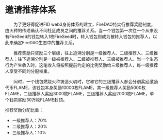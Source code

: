 # 邀请推荐体系

&emsp;&emsp;为了更好得促进FID web3身份体系的建立，FireDAO特实行推荐奖励制度，由火种的传递确认不同社区成员之间的推荐关系。当一个钱包第一次往一个从来没有FireSeed的钱包转入1枚FireSeed时，转入钱包则成为被转入钱包的推荐人，以此来确定FireDAO生态中的推荐关系。

&emsp;&emsp;推荐奖励只奖励三个层级，往上追溯分别是一级推荐人、二级推荐人、三级推荐人；往下追溯分别是一级被推荐人、二级被推荐人、三级被推荐人。当一个生态行为产生收入时，这笔收入将按照提前约定的比例奖励给三级推荐人，每一级推荐人享受不同的分配权重。

&emsp;&emsp;同时，一个钱包燃烧火种铸造火魂时，它和它的三级推荐人都会分别奖励激励代币FLAME，该钱包本身奖励10000枚FLAME，其一级推荐人奖励5000枚FLAME，二级推荐人奖励3000枚FLAME，三级推荐人奖励2000枚FLAME，单个钱包奖励30万枚FLAME封顶。

推荐奖励分配比重：

- 一级推荐人：70%
- 二级推荐人：20%
- 三级推荐人：10%